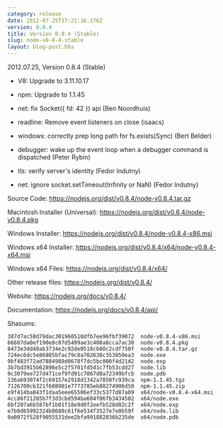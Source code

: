 ```yaml
---
category: release
date: 2012-07-25T17:21:16.176Z
version: 0.8.4
title: Version 0.8.4 (Stable)
slug: node-v0-8-4-stable
layout: blog-post.hbs
---
```


2012.07.25, Version 0.8.4 (Stable)

* V8: Upgrade to 3.11.10.17

* npm: Upgrade to 1.1.45

* net: fix Socket({ fd: 42 }) api (Ben Noordhuis)

* readline: Remove event listeners on close (isaacs)

* windows: correctly prep long path for fs.exists(Sync) (Bert Belder)

* debugger: wake up the event loop when a debugger command is dispatched (Peter Rybin)

* tls: verify server's identity (Fedor Indutny)

* net: ignore socket.setTimeout(Infinity or NaN) (Fedor Indutny)

Source Code: https://nodejs.org/dist/v0.8.4/node-v0.8.4.tar.gz

Macintosh Installer (Universal): https://nodejs.org/dist/v0.8.4/node-v0.8.4.pkg

Windows Installer: https://nodejs.org/dist/v0.8.4/node-v0.8.4-x86.msi

Windows x64 Installer: https://nodejs.org/dist/v0.8.4/x64/node-v0.8.4-x64.msi

Windows x64 Files: https://nodejs.org/dist/v0.8.4/x64/

Other release files: https://nodejs.org/dist/v0.8.4/

Website: https://nodejs.org/docs/v0.8.4/

Documentation: https://nodejs.org/docs/v0.8.4/api/

Shasums:

```
387d7ac58d79dac301960510dfb7ee96fbf39072  node-v0.8.4-x86.msi
66687da0ef190e8c07d5499ae3c408a6cca7ac30  node-v0.8.4.pkg
8473e3dd48ab3734e2c92de0518cb80c2cdf750f  node-v0.8.4.tar.gz
724ec6dc5e86805bfac79c8a702638c353850ea3  node.exe
9bf483f72ad7884988d0678f7dc5bc000f4d21d2  node.exp
3b7bd3915b62896e5c2f5701fd5d1c7fb53cdd27  node.lib
9c3079ee727d471cef9fd91c7067d0a72349bfcb  node.pdb
236a693074f2c69157e2918d1342a7850fc939ca  npm-1.1.45.tgz
7126700cb321f688901e7773785eb88274906d50  npm-1.1.45.zip
e9f414ba043f1daa5eee65506ef33c5377d87a09  x64/node-v0.8.4-x64.msi
4cc86f21285b7f3d3cbd594ba604f06fb3434502  x64/node.exe
6bf207a6b587bf1b01f18e9d0f2eefb528d82c2f  x64/node.exp
e7b0d65992324b0688c61f6e534f3527e7e0b59f  x64/node.lib
9a0072f528f9055531dee2bfa991882836b235de  x64/node.pdb
```
